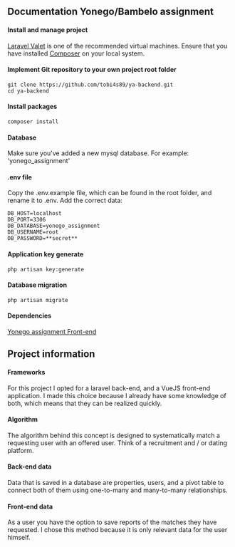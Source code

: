 ## Documentation Yonego/Bambelo assignment

#### Install and manage project

[Laravel Valet](https://laravel.com/docs/5.8/valet) is one of the recommended virtual machines. Ensure that you have installed [Composer](https://getcomposer.org/doc/00-intro.md) on your local system. 
    
#### Implement Git repository to your own project root folder

    git clone https://github.com/tobi4s89/ya-backend.git
    cd ya-backend

#### Install packages

    composer install
    
#### Database

Make sure you've added a new mysql database. For example: 'yonego_assignment'

#### .env file

Copy the .env.example file, which can be found in the root folder, and rename it to .env. Add the correct data:

    DB_HOST=localhost
    DB_PORT=3306
    DB_DATABASE=yonego_assignment
    DB_USERNAME=root
    DB_PASSWORD=**secret**

#### Application key generate

    php artisan key:generate

#### Database migration

    php artisan migrate
    
#### Dependencies

[Yonego assignment Front-end](https://github.com/tobi4s89/ya-frontend)

## Project information

#### Frameworks

For this project I opted for a laravel back-end, and a VueJS front-end application. I made this choice because I already have some knowledge of both, which means that they can be realized quickly.

#### Algorithm

The algorithm behind this concept is designed to systematically match a requesting user with an offered user. Think of a recruitment and / or dating platform.

#### Back-end data

Data that is saved in a database are properties, users, and a pivot table to connect both of them using one-to-many and many-to-many relationships.

#### Front-end data

As a user you have the option to save reports of the matches they have requested. I chose this method because it is only relevant data for the user himself.
